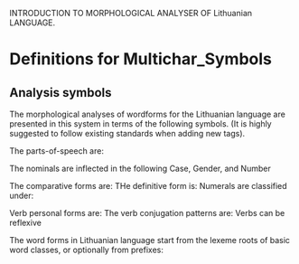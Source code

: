 
INTRODUCTION TO MORPHOLOGICAL ANALYSER OF Lithuanian LANGUAGE.


 # Definitions for Multichar_Symbols

## Analysis symbols
The morphological analyses of wordforms for the Lithuanian
language are presented in this system in terms of the following symbols.
(It is highly suggested to follow existing standards when adding new tags).

The parts-of-speech are:


The nominals are inflected in the following Case, Gender, and Number


The comparative forms are:
THe definitive form is:
Numerals are classified under:



Verb personal forms are:
The verb conjugation patterns are:
Verbs can be reflexive




The word forms in Lithuanian language start from the lexeme roots of basic
word classes, or optionally from prefixes:

